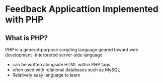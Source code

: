 # Feedback Applicattion Implemented with PHP



## What is PHP?
PHP is a general-purpose scripting language geared toward web development
-interpreted server-side language
- can be written alongside HTML within PHP tags <?php ?>
- often used with relational databases such as MySQL
- Relatively easy language to learn


